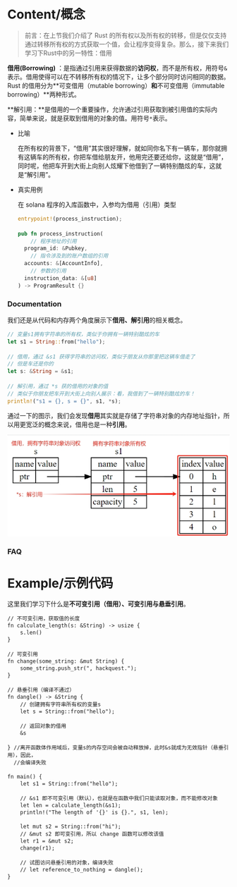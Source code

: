 # Content/概念

> 前言：在上节我们介绍了 Rust 的所有权以及所有权的转移，但是仅仅支持通过转移所有权的方式获取一个值，会让程序变得复杂。那么，接下来我们学习下Rust中的另一特性：借用
> 

**借用(Borrowing)** ：是指通过引用来获得数据的**访问权**，而不是所有权，用符号`&`表示。借用使得可以在不转移所有权的情况下，让多个部分同时访问相同的数据。Rust 的借用分为**可变借用（mutable borrowing）**和**不可变借用（immutable borrowing）**两种形式。

**解引用：**是借用的一个重要操作，允许通过引用获取到被引用值的实际内容，简单来说，就是获取到借用的对象的值。用符号`*`表示。

- 比喻
    
    在所有权的背景下，“借用”其实很好理解，就如同你名下有一辆车，那你就拥有这辆车的所有权，你把车借给朋友开，他用完还要还给你，这就是“借用”，同时呢，他把车开到大街上向别人炫耀下他借到了一辆特别酷炫的车，这就是“解引用”。
    
- 真实用例
    
    在 solana 程序的入库函数中，入参均为借用（引用）类型
    
    ```rust
    entrypoint!(process_instruction);
    
    pub fn process_instruction(
    	// 程序地址的引用
      program_id: &Pubkey,
    	// 指令涉及到的账户数组的引用
      accounts: &[AccountInfo],
    	// 参数的引用
      instruction_data: &[u8]
    ) -> ProgramResult {}
    ```
    

### Documentation

我们还是从代码和内存两个角度展示下**借用、解引用**的相关概念。

```rust
// 变量s1拥有字符串的所有权，类似于你拥有一辆特别酷炫的车
let s1 = String::from("hello");

// 借用，通过 &s1 获得字符串的访问权，类似于朋友从你那里把这辆车借走了
// 但是车还是你的
let s: &String = &s1;

// 解引用，通过 *s 获的借用的对象的值
// 类似于你朋友把车开到大街上向别人展示：看，我借到了一辆特别酷炫的车！
println!("s1 = {}, s = {}", s1, *s);
```

通过一下的图示，我们会发现**借用**其实就是存储了字符串对象的内存地址指针，所以用更宽泛的概念来说，借用也是一种**引用**。

![借用&解引用.png](./img/3-1.png)

### FAQ

# Example/示例代码

这里我们学习下什么是**不可变引用（借用）、可变引用与悬垂引用**。

```solidity
// 不可变引用，获取值的长度
fn calculate_length(s: &String) -> usize {
    s.len()
}

// 可变引用
fn change(some_string: &mut String) {
    some_string.push_str(", hackquest.");
}

// 悬垂引用（编译不通过）
fn dangle() -> &String {
    // 创建拥有字符串所有权的变量s
    let s = String::from("hello");

    // 返回对象的借用
    &s
    
} //离开函数体作用域后，变量s的内存空间会被自动释放掉，此时&s就成为无效指针（悬垂引用），因此，
  //会编译失败

fn main() {
    let s1 = String::from("hello");

    // &s1 即不可变引用（默认），也就是在函数中我们只能读取对象，而不能修改对象
    let len = calculate_length(&s1);
    println!("The length of '{}' is {}.", s1, len);

    let mut s2 = String::from("hi");
    // &mut s2 即可变引用，所以 change 函数可以修改该值
    let r1 = &mut s2;
    change(r1);

    // 试图访问悬垂引用的对象，编译失败
    // let reference_to_nothing = dangle();
}
```